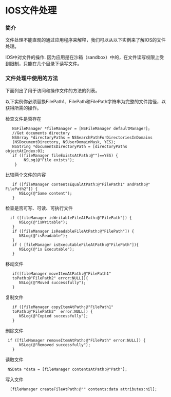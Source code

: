 
# IOS文件处理

### 简介

文件处理不能直观的通过应用程序来解释，我们可以从以下实例来了解IOS的文件处理。

IOS中对文件的操作. 因为应用是在沙箱（sandbox）中的，在文件读写权限上受到限制，只能在几个目录下读写文件。

### 文件处理中使用的方法

下面列出了用于访问和操作文件的方法的列表。

以下实例你必须替换FilePath1、FilePath和FilePath字符串为完整的文件路径，以获得所需的操作。

检查文件是否存在

```
   NSFileManager *fileManager = [NSFileManager defaultManager];
   //Get documents directory
   NSArray *directoryPaths = NSSearchPathForDirectoriesInDomains
   (NSDocumentDirectory, NSUserDomainMask, YES);
   NSString *documentsDirectoryPath = [directoryPaths objectAtIndex:0];
   if ([fileManager fileExistsAtPath:@""]==YES) {
        NSLog(@"File exists");
    }    

```

比较两个文件的内容

```
   if ([fileManager contentsEqualAtPath:@"FilePath1" andPath:@" FilePath2"]) {
      NSLog(@"Same content");
   }

```

检查是否可写、可读、可执行文件

```
  if ([fileManager isWritableFileAtPath:@"FilePath"]) {
      NSLog(@"isWritable");
   }
   if ([fileManager isReadableFileAtPath:@"FilePath"]) {
      NSLog(@"isReadable");
   }
   if ( [fileManager isExecutableFileAtPath:@"FilePath"]){
      NSLog(@"is Executable");
   }

```

移动文件

```
   if([fileManager moveItemAtPath:@"FilePath1" 
   toPath:@"FilePath2" error:NULL]){
      NSLog(@"Moved successfully");
   }

```

复制文件

```
   if ([fileManager copyItemAtPath:@"FilePath1" 
   toPath:@"FilePath2"  error:NULL]) {
      NSLog(@"Copied successfully");
   }

```

删除文件

```
 if ([fileManager removeItemAtPath:@"FilePath" error:NULL]) {
      NSLog(@"Removed successfully");
   }

```

读取文件

```
 NSData *data = [fileManager contentsAtPath:@"Path"];

```

写入文件

```
  [fileManager createFileAtPath:@"" contents:data attributes:nil];

```
